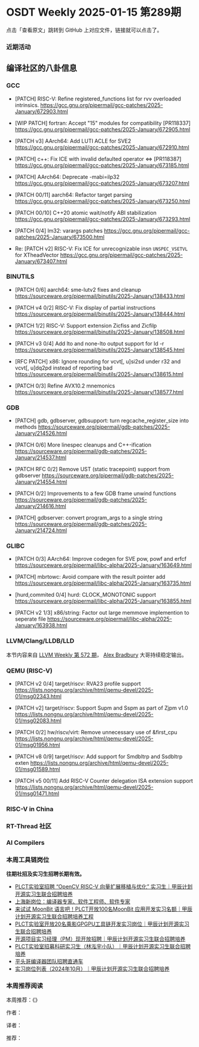 # OSDT Weekly 2025-01-15 第289期

点击「查看原文」跳转到 GitHub 上对应文件，链接就可以点击了。

### 近期活动

## 编译社区的八卦信息

### GCC

- [PATCH] RISC-V: Refine registered_functions list for rvv overloaded intrinsics.
  https://gcc.gnu.org/pipermail/gcc-patches/2025-January/672903.html

- [WIP PATCH] fortran: Accept "15" modules for compatibility [PR118337]
  https://gcc.gnu.org/pipermail/gcc-patches/2025-January/672905.html

- [PATCH v3] AArch64: Add LUTI ACLE for SVE2
  https://gcc.gnu.org/pipermail/gcc-patches/2025-January/672910.html

- [PATCH] c++: Fix ICE with invalid defaulted operator <=> [PR118387]
  https://gcc.gnu.org/pipermail/gcc-patches/2025-January/673185.html

- [PATCH] AArch64: Deprecate -mabi=ilp32
  https://gcc.gnu.org/pipermail/gcc-patches/2025-January/673207.html

- [PATCH 00/11] aarch64: Refactor target parsing
  https://gcc.gnu.org/pipermail/gcc-patches/2025-January/673250.html

- [PATCH 00/10] C++20 atomic wait/notify ABI stabilization
  https://gcc.gnu.org/pipermail/gcc-patches/2025-January/673293.html

- [PATCH 0/4] lm32: varargs patches
  https://gcc.gnu.org/pipermail/gcc-patches/2025-January/673500.html

- Re: [PATCH v2] RISC-V: Fix ICE for unrecognizable insn `UNSPEC_VSETVL` for XTheadVector
  https://gcc.gnu.org/pipermail/gcc-patches/2025-January/673407.html

### BINUTILS

- [PATCH 0/6] aarch64: sme-lutv2 fixes and cleanup
  https://sourceware.org/pipermail/binutils/2025-January/138433.html

- [PATCH v4 0/2] RISC-V: Fix display of partial instructions
  https://sourceware.org/pipermail/binutils/2025-January/138444.html

- [PATCH 1/2] RISC-V: Support extension Zicfiss and Zicfilp
  https://sourceware.org/pipermail/binutils/2025-January/138508.html

- [PATCH v3 0/4] Add lto and none-lto output support for ld -r
  https://sourceware.org/pipermail/binutils/2025-January/138545.html

- [RFC PATCH] x86: Ignore rounding for vcvt[, u]si2sd under r32 and vcvt[, u]dq2pd instead of reporting bad
  https://sourceware.org/pipermail/binutils/2025-January/138615.html

- [PATCH 0/3] Refine AVX10.2 mnemonics
  https://sourceware.org/pipermail/binutils/2025-January/138577.html

### GDB

- [PATCH] gdb, gdbserver, gdbsupport: turn regcache_register_size into methods
  https://sourceware.org/pipermail/gdb-patches/2025-January/214526.html

- [PATCH 0/6] More linespec cleanups and C++-ification
  https://sourceware.org/pipermail/gdb-patches/2025-January/214537.html

- [PATCH RFC 0/2] Remove UST (static tracepoint) support from gdbserver
  https://sourceware.org/pipermail/gdb-patches/2025-January/214554.html

- [PATCH 0/2] Improvements to a few GDB frame unwind functions
  https://sourceware.org/pipermail/gdb-patches/2025-January/214616.html

- [PATCH] gdbserver: convert program_args to a single string
  https://sourceware.org/pipermail/gdb-patches/2025-January/214724.html

### GLIBC

- [PATCH 0/3] AArch64: Improve codegen for SVE pow, powf and erfcf
  https://sourceware.org/pipermail/libc-alpha/2025-January/163649.html

- [PATCH] mbrtowc: Avoid compare with the result pointer add
  https://sourceware.org/pipermail/libc-alpha/2025-January/163735.html

- [hurd,commited 0/4] hurd: CLOCK_MONOTONIC support
  https://sourceware.org/pipermail/libc-alpha/2025-January/163855.html

- [PATCH v2 1/3] x86/string: Factor out large memmove implemention to seperate file
  https://sourceware.org/pipermail/libc-alpha/2025-January/163938.html

### LLVM/Clang/LLDB/LLD

本节内容来自 [LLVM Weekly 第 572 期](http://llvmweekly.org/issue/572)，
[Alex Bradbury](https://www.linkedin.com/in/alex-bradbury/) 大哥持续稳定输出。

### QEMU (RISC-V)

- [PATCH v2 0/4] target/riscv: RVA23 profile support
  https://lists.nongnu.org/archive/html/qemu-devel/2025-01/msg02343.html

- [PATCH v2] target/riscv: Support Supm and Sspm as part of Zjpm v1.0
  https://lists.nongnu.org/archive/html/qemu-devel/2025-01/msg02083.html

- [PATCH 0/2] hw/riscv/virt: Remove unnecessary use of &first_cpu
  https://lists.nongnu.org/archive/html/qemu-devel/2025-01/msg01956.html

- [PATCH v8 0/9] target/riscv: Add support for Smdbltrp and Ssdbltrp exten
  https://lists.nongnu.org/archive/html/qemu-devel/2025-01/msg01589.html

- [PATCH v5 00/11] Add RISC-V Counter delegation ISA extension support
  https://lists.nongnu.org/archive/html/qemu-devel/2025-01/msg01471.html

### RISC-V in China

### RT-Thread 社区

### AI Compilers

### 本周工具链岗位

**往期社招及实习生招聘长期有效。**

- [PLCT实验室招聘 “OpenCV RISC-V 向量扩展移植与优化” 实习生｜甲辰计划开源实习生联合招聘培养](https://mp.weixin.qq.com/s/NSFIlymcfe_gJBmJXK0Zng)
- [上海新岗位：编译器专家、软件工程师、软件专家](https://mp.weixin.qq.com/s/pX2R3znrPCxdsOLVg9YVXA)
- [来试试 MoonBit 语言吧！PLCT开放100名MoonBit 应用开发实习名额｜甲辰计划开源实习生联合招聘培养工程](https://mp.weixin.qq.com/s/VUwXNvYzharpK6Aou4hssw)
- [PLCT实验室开放20名乘影GPGPU工具链开发实习岗位｜甲辰计划开源实习生联合招聘培养](https://mp.weixin.qq.com/s/DalDbZYiP2IFALvB2Wwb6w)
- [开源项目实习经理（PM）现开放招聘｜甲辰计划开源实习生联合招聘培养](https://mp.weixin.qq.com/s/9uIxvaMOVjsbcGjHbidvgg)
- [PLCT实验室招募科研实习生（林泓宇小队）｜甲辰计划开源实习生联合招聘培养](https://mp.weixin.qq.com/s/8XtWlfBF9RxUoUCHskQpPw)
- [平头哥编译器团队招聘直通车](https://mp.weixin.qq.com/s/fRFWolihmi05hTuBvI8u2g)
- [实习岗位列表（2024年10月）｜甲辰计划开源实习生联合招聘培养](https://mp.weixin.qq.com/s/UCcsvhw6Kxw3EQOd0JVlUg)

### 本周推荐阅读

本周推荐：《》

作者：

译者：

推荐：

